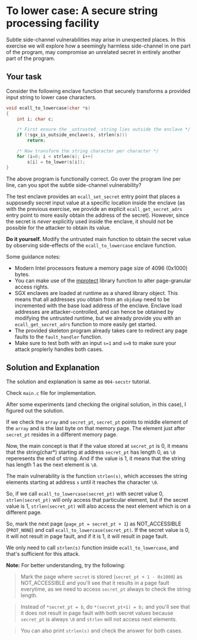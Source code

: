 # To lower case: A secure string processing facility

Subtle side-channel vulnerabilities may arise in unexpected places.  In this
exercise we will explore how a seemingly harmless side-channel in one part of
the program, may compromise an unrelated secret in entirely another part of the
program.

## Your task

Consider the following enclave function that securely transforms a provided
input string to lower case characters.

```C
void ecall_to_lowercase(char *s)
{
    int i; char c;

    /* First ensure the _untrusted_ string lies outside the enclave */
    if (!sgx_is_outside_enclave(s, strlen(s)))
        return;

    /* Now transform the string character per character */
    for (i=0; i < strlen(s); i++)
        s[i] = to_lower(s[i]);
}
```

The above program is functionally correct. Go over the program line per line,
can you spot the subtle side-channel vulnerability?

The test enclave provides an `ecall_set_secret` entry point that places a
supposedly secret input value at a specific location inside the enclave (as
with the previous exercise, we provide an explicit `ecall_get_secret_adrs`
entry point to more easily obtain the address of the secret).  However, since
the secret is _never_ explicitly used inside the enclave, it should not be
possible for the attacker to obtain its value.

**Do it yourself.** Modify the untrusted main function to obtain the secret
value by observing side-effects of the `ecall_to_lowercase` enclave function.

Some guidance notes:

* Modern Intel processors feature a memory page size of 4096 (0x1000) bytes.
* You can make use of the
    [mprotect](http://man7.org/linux/man-pages/man2/mprotect.2.html) library
    function to alter page-granular access rights.
* SGX enclaves are loaded at runtime as a shared library object. This means
    that all addresses you obtain from an `objdump` need to be incremented with the
    base load address of the enclave. Enclave load addresses are
    attacker-controlled, and can hence be obtained by modifying the untrusted
    runtime, but we already provide you with an `ecall_get_secret_adrs`
    function to more easily get started.
* The provided skeleton program already takes care to redirect any page faults
    to the `fault_handler` function.
* Make sure to test both with an input `s=1` and `s=0` to make sure your attack
    proplerly handles both cases.

## Solution and Explanation
The solution and explanation is same as `004-secstr` tutorial.

Check `main.c` file for implementation.

After some experiments (and checking the original solution, in this case), I figured out the solution.

If we check the `array` and `secret_pt`, `secret_pt` points to middle element of the `array` and is the last byte on that memory page. The element just after `secret_pt` resides in a different memory page.

Now, the main concept is that if the value stored at `secret_pt` is 0, it means that the string(char*) starting at address `secret_pt` has length 0, as `\0` reperesents the end of string. And if the value is 1, it means that the string has length 1 as the next element is `\0`.

The main vulnerability is the function `strlen(s)`, which accesses the string elements starting at address `s` until it reaches the character `\0`.

So, if we call `ecall_to_lowercase(secret_pt)` with secret value 0, `strlen(secret_pt)` will only access that particular element, but if the secret value is 1, `strlen(secret_pt)` will also access the next element which is on a different page.

So, mark the next page (`page_pt = secret_pt + 1`) as NOT_ACCESSIBLE (`PROT_NONE`) and call `ecall_to_lowercase(secret_pt)`. If the secret value is 0, it will not result in page fault, and if it is 1, it will result in page fault.

We only need to call `strlen(s)` function inside `ecall_to_lowercase`, and that's sufficient for this attack.

**Note:** For better understanding, try the following:
> Mark the page where `secret` is stored (`secret_pt + 1 - 0x1000`) as NOT_ACCESSIBLE and you'll see that it results in a page fault everytime, as we need to access `secret_pt` always to check the string length.

> Instead of `*secret_pt = b`, do `*(secret_pt+1) = b;` and you'll see that it does not result in page fault with both secret values because `secret_pt` is always `\0` and `strlen` will not access next elements.

> You can also print `strlen(s)` and check the answer for both cases.